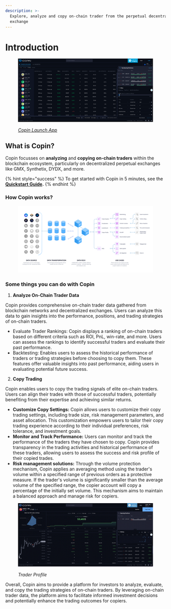 ```yaml
---
description: >-
  Explore, analyze and copy on-chain trader from the perpetual decentralized
  exchange
---
```


# Introduction

<figure><img src=".gitbook/assets/Screen Shot 2023-09-11 at 09.18.28.png" alt=""><figcaption><p><a href="https://app.copin.io/"> <em>Copin Launch App</em></a></p></figcaption></figure>

## What is Copin?

Copin focusses on **analyzing** and **copying on-chain traders** within the blockchain ecosystem, particularly on decentralized perpetual exchanges like GMX, Synthetix, DYDX, and more.

{% hint style="success" %}
To get started with Copin in 5 minutes, see the[ **Quickstart** **Guide**](features/dashboard.md)**.**
{% endhint %}

### **How Copin works?**

<figure><img src=".gitbook/assets/image (22).png" alt=""><figcaption></figcaption></figure>

### **Some things you can do with Copin**

1. **Analyze On-Chain Trader Data**&#x20;

Copin provides comprehensive on-chain trader data gathered from blockchain networks and decentralized exchanges. Users can analyze this data to gain insights into the performance, positions, and trading strategies of on-chain traders.

* Evaluate Trader Rankings: Copin displays a ranking of on-chain traders based on different criteria such as ROI, PnL, win-rate, and more. Users can assess the rankings to identify successful traders and evaluate their past performance.
* Backtesting: Enables users to assess the historical performance of traders or trading strategies before choosing to copy them. These features offer valuable insights into past performance, aiding users in evaluating potential future success.

2. **Copy Trading**&#x20;

Copin enables users to copy the trading signals of elite on-chain traders. Users can align their trades with those of successful traders, potentially benefiting from their expertise and achieving similar returns.

* **Customize Copy Settings:** Copin allows users to customize their copy trading settings, including trade size, risk management parameters, and asset allocation. This customization empowers users to tailor their copy trading experience according to their individual preferences, risk tolerance, and investment goals.
* **Monitor and Track Performance:** Users can monitor and track the performance of the traders they have chosen to copy. Copin provides transparency in the trading activities and historical performance of these traders, allowing users to assess the success and risk profile of their copied trades.
* **Risk management solutions:** Through the volume protection mechanism, Copin applies an averaging method using the trader's volume within a specified range of previous orders as a protective measure. If the trader's volume is significantly smaller than the average volume of the specified range, the copier account will copy a percentage of the initially set volume. This mechanism aims to maintain a balanced approach and manage risk for copiers.

<figure><img src=".gitbook/assets/Screen Shot 2023-09-15 at 10.26.40.png" alt=""><figcaption><p><em>Trader Profile</em></p></figcaption></figure>

Overall, Copin aims to provide a platform for investors to analyze, evaluate, and copy the trading strategies of on-chain traders. By leveraging on-chain trader data, the platform aims to facilitate informed investment decisions and potentially enhance the trading outcomes for copiers.
